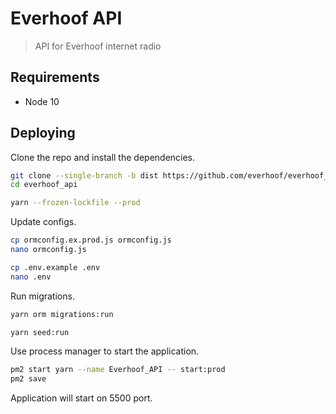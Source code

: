 # Everhoof API
> API for Everhoof internet radio

## Requirements

* Node 10

## Deploying

Clone the repo and install the dependencies.

```bash
git clone --single-branch -b dist https://github.com/everhoof/everhoof_api.git
cd everhoof_api
```

```bash
yarn --frozen-lockfile --prod
```

Update configs.

```bash
cp ormconfig.ex.prod.js ormconfig.js
nano ormconfig.js
```

```bash
cp .env.example .env
nano .env
```

Run migrations.

```bash
yarn orm migrations:run
```

```bash
yarn seed:run
```

Use process manager to start the application.

```bash
pm2 start yarn --name Everhoof_API -- start:prod
pm2 save
```
Application will start on 5500 port.
